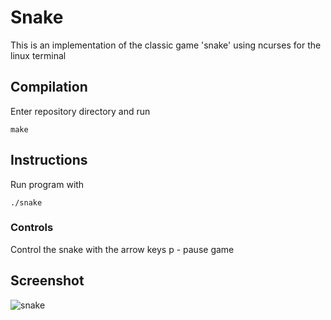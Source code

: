 # Snake
This is an implementation of the classic game 'snake' using ncurses for the
linux terminal

## Compilation
Enter repository directory and run

```
make
```

## Instructions
Run program with
```
./snake
```
### Controls
Control the snake with the arrow keys
p - pause game

## Screenshot
![snake](https://cloud.githubusercontent.com/assets/6550505/26068736/85014230-396c-11e7-8ff2-d364d33adbca.png)
